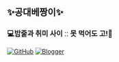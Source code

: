 ## ✨공대베짱이✨

### 💻밥줄과 취미 사이 ːː 못 먹어도 고!🎸

[![GitHub](https://img.shields.io/badge/GitHub-181717?style=flat&logo=github&logoColor=white)](https://github.com/dejavuhyo) [![Blogger](https://img.shields.io/badge/Blogger-FF5722?style=flat&logo=blogger&logoColor=white)](https://dejavuhyo.github.io)

<!--
<a href="https://www.buymeacoffee.com/dejavuhyo" target="_blank"><img src="https://cdn.buymeacoffee.com/buttons/v2/default-yellow.png" alt="Buy Me A Coffee" style="height: 40px !important;width: 140px !important;" ></a>

![공대베짱이's GitHub stats](https://github-readme-stats.vercel.app/api?username=dejavuhyo&show_icons=true&theme=dracula)
[![GitHub Streak](https://streak-stats.demolab.com/?user=dejavuhyo&theme=dracula)](https://git.io/streak-stats)

<div align=center>
  <a href="https://github.com/anuraghazra/github-readme-stats" title="GitHub Readme Stats">
    <img align="left" width=380 src="https://github-readme-stats.vercel.app/api?username=dejavuhyo&show_icons=true&count_private=true&theme=dracula" />
  </a>
  <a href="https://git.io/streak-stats" title="GitHub Streak">
    <img align="right" width=400 src="https://github-readme-streak-stats.herokuapp.com?user=dejavuhyo&theme=dracula" />
  </a>
</div>
-->

<!--
**dejavuhyo/dejavuhyo** is a ✨ _special_ ✨ repository because its `README.md` (this file) appears on your GitHub profile.

Here are some ideas to get you started:

- 🔭 I’m currently working on ...
- 🌱 I’m currently learning ...
- 👯 I’m looking to collaborate on ...
- 🤔 I’m looking for help with ...
- 💬 Ask me about ...
- 📫 How to reach me: ...
- 😄 Pronouns: ...
- ⚡ Fun fact: ...
-->
